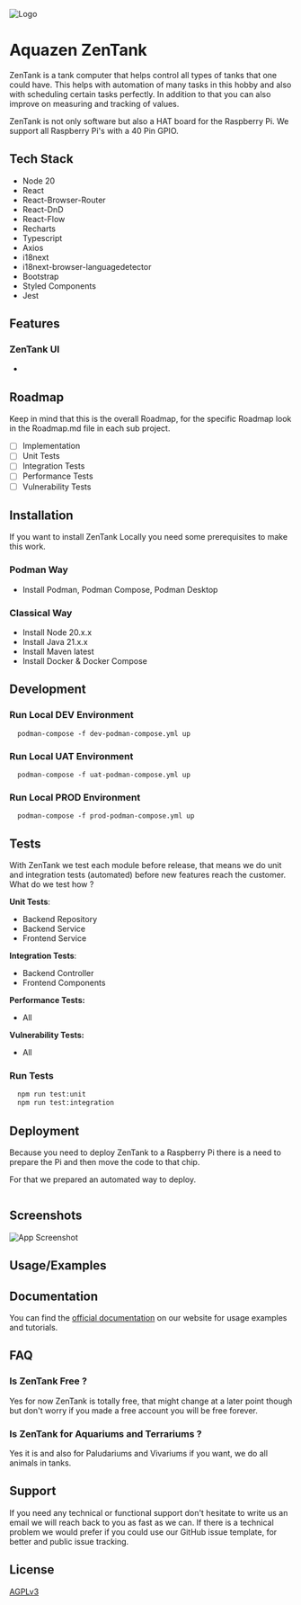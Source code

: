 ![Logo](https://dev-to-uploads.s3.amazonaws.com/uploads/articles/th5xamgrr6se0x5ro4g6.png)

# Aquazen ZenTank

ZenTank is a tank computer that helps control all types of tanks that one could have. This helps with automation of many tasks in this hobby and also with scheduling certain tasks perfectly. In addition to that you can also improve on measuring and tracking of values.

ZenTank is not only software but also a HAT board for the Raspberry Pi. We support all Raspberry Pi's with a 40 Pin GPIO.

## Tech Stack

- Node 20
- React
- React-Browser-Router
- React-DnD
- React-Flow
- Recharts
- Typescript
- Axios
- i18next
- i18next-browser-languagedetector
- Bootstrap
- Styled Components
- Jest

## Features

### ZenTank UI

-

## Roadmap

Keep in mind that this is the overall Roadmap, for the specific Roadmap look in the Roadmap.md file in each sub project.

- [ ]  Implementation
- [ ]  Unit Tests
- [ ]  Integration Tests
- [ ]  Performance Tests
- [ ]  Vulnerability Tests

## Installation

If you want to install ZenTank Locally you need some prerequisites to make this work.

### Podman Way

- Install Podman, Podman Compose, Podman Desktop

### Classical Way

- Install Node 20.x.x
- Install Java 21.x.x
- Install Maven latest
- Install Docker & Docker Compose

## Development

### Run Local DEV Environment

```shell
  podman-compose -f dev-podman-compose.yml up
```

### Run Local UAT Environment

```shell
  podman-compose -f uat-podman-compose.yml up
```

### Run Local PROD Environment

```shell
  podman-compose -f prod-podman-compose.yml up
```

## Tests

With ZenTank we test each module before release, that means we do unit and integration tests (automated) before new features reach the customer. What do we test how ?

**Unit Tests**:

- Backend Repository
- Backend Service
- Frontend Service

**Integration Tests**:

- Backend Controller
- Frontend Components

**Performance Tests:**

- All

**Vulnerability Tests:**

- All

### Run Tests

```bash
  npm run test:unit
  npm run test:integration
```

## Deployment

Because you need to deploy ZenTank to a Raspberry Pi there is a need to prepare the Pi and then move the code to that chip.

For that we prepared an automated way to deploy.

```bash

```

## Screenshots

![App Screenshot](https://via.placeholder.com/468x300?text=App+Screenshot+Here)

## Usage/Examples

## Documentation

You can find the [official documentation](#) on our website for usage examples and tutorials.

## FAQ

### Is ZenTank Free ?

Yes for now ZenTank is totally free, that might change at a later point though but don't worry if you made a free account you will be free forever.

### Is ZenTank for Aquariums and Terrariums ?

Yes it is and also for Paludariums and Vivariums if you want, we do all animals in tanks.

## Support

If you need any technical or functional support don't hesitate to write us an email we will reach back to you as fast as we can. If there is a technical problem we would prefer if you could use our GitHub issue template, for better and public issue tracking.

## License

[AGPLv3](https://choosealicense.com/licenses/agpl-3.0/)